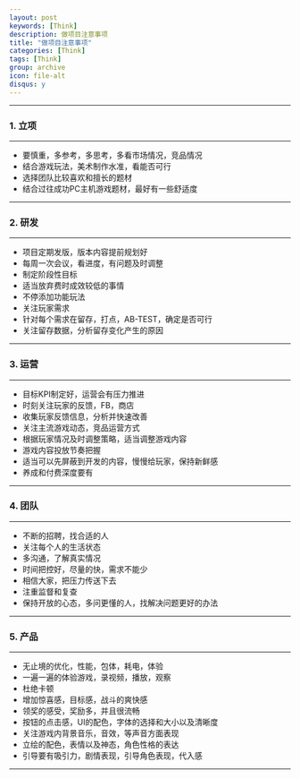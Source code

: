 ```yaml
---
layout: post
keywords: [Think]
description: 做项目注意事项
title: "做项目注意事项"
categories: [Think]
tags: [Think]
group: archive
icon: file-alt
disqus: y
---
```


----
### 1. 立项
----
- 要慎重，多参考，多思考，多看市场情况，竞品情况
- 结合游戏玩法，美术制作水准，看能否可行
- 选择团队比较喜欢和擅长的题材
- 结合过往成功PC主机游戏题材，最好有一些舒适度

----
### 2. 研发
----
- 项目定期发版，版本内容提前规划好
- 每周一次会议，看进度，有问题及时调整
- 制定阶段性目标
- 适当放弃费时成效较低的事情
- 不停添加功能玩法
- 关注玩家需求
- 针对每个需求在留存，打点，AB-TEST，确定是否可行
- 关注留存数据，分析留存变化产生的原因

----
### 3. 运营
----
- 目标KPI制定好，运营会有压力推进
- 时刻关注玩家的反馈，FB，商店
- 收集玩家反馈信息，分析并快速改善
- 关注主流游戏动态，竞品运营方式
- 根据玩家情况及时调整策略，适当调整游戏内容
- 游戏内容投放节奏把握
- 适当可以先屏蔽到开发的内容，慢慢给玩家，保持新鲜感
- 养成和付费深度要有

----
### 4. 团队
----
- 不断的招聘，找合适的人
- 关注每个人的生活状态
- 多沟通，了解真实情况
- 时间把控好，尽量的快，需求不能少
- 相信大家，把压力传送下去
- 注重监督和复查
- 保持开放的心态，多问更懂的人，找解决问题更好的办法

----
### 5. 产品
----
- 无止境的优化，性能，包体，耗电，体验
- 一遍一遍的体验游戏，录视频，播放，观察
- 杜绝卡顿
- 增加惊喜感，目标感，战斗的爽快感
- 领奖的感受，奖励多，并且很流畅
- 按钮的点击感，UI的配色，字体的选择和大小以及清晰度
- 关注游戏内背景音乐，音效，等声音方面表现
- 立绘的配色，表情以及神态，角色性格的表达
- 引导要有吸引力，剧情表现，引导角色表现，代入感

----